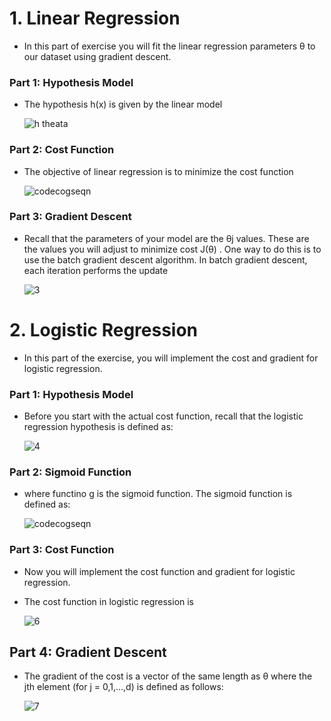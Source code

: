 # 1. Linear Regression

- In this part of exercise you will fit the linear regression parameters θ to our dataset using gradient descent.

### Part 1: Hypothesis Model
- The hypothesis h(x) is given by the linear model

	![h theata](https://user-images.githubusercontent.com/38908132/49339027-7dab1680-f66e-11e8-91f4-0352437d0935.gif)
	
### Part 2: Cost Function

- The objective of linear regression is to minimize the cost function

	![codecogseqn](https://user-images.githubusercontent.com/38908132/49338989-beeef680-f66d-11e8-8b51-a9865da43f0c.gif)

### Part 3: Gradient Descent
- Recall that the parameters of your model are the θj values. These are the values you will adjust to minimize cost  J(θ) . One way to do this is to use the batch gradient descent algorithm. In batch gradient descent, each iteration performs the update

	![3](https://user-images.githubusercontent.com/38908132/49339052-104bb580-f66f-11e8-9068-016b9c7ef3ba.gif)


# 2. Logistic Regression
- In this part of the exercise, you will implement the cost and gradient for logistic regression.

### Part 1: Hypothesis Model
- Before you start with the actual cost function, recall that the logistic regression hypothesis is defined as:
	
	![4](https://user-images.githubusercontent.com/38908132/49339107-31f96c80-f670-11e8-9722-b81b12ab64e8.gif)

### Part 2: Sigmoid Function
- where functino g is the sigmoid function. The sigmoid function is defined as:

	![codecogseqn](https://user-images.githubusercontent.com/38908132/49339128-69681900-f670-11e8-9efc-5832bc513138.gif)

### Part 3: Cost Function
- Now you will implement the cost function and gradient for logistic regression.
- The cost function in logistic regression is
	
	![6](https://user-images.githubusercontent.com/38908132/49339154-fad78b00-f670-11e8-8aa4-bd5e2ff23b9a.gif)

## Part 4: Gradient Descent
- The gradient of the cost is a vector of the same length as θ where the jth element (for j = 0,1,...,d) is defined as follows:

	![7](https://user-images.githubusercontent.com/38908132/49339182-64f03000-f671-11e8-9309-95809ff07230.gif)
	
